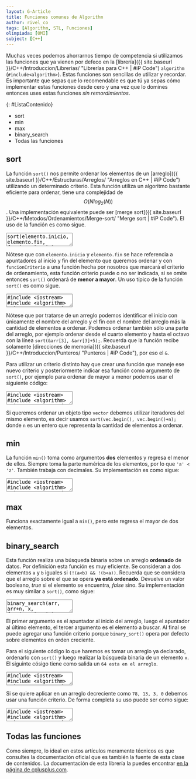 ```yaml
---
layout: G-Article
title: Funciones comunes de Algorithm
author: rivel_co
tags: [Algorithm, STL, Funciones]
olimpiada: [OMI]
subject: [C++]
---
```


Muchas veces podemos ahorrarnos tiempo de competencia si utilizamos las funciones que ya vienen por defeco en la [librería]({{ site.baseurl }}/C++/Introduccion/Librerias/ "Librerías para C++ &vert; #iP Code") `algorithm` (`#include<algorithm>`). Estas funciones son sencillas de utilizar y recordar. Es importante que sepas que lo recomendable es que tú ya sepas cómo implementar estas funciones desde cero y una vez que lo domines entonces uses estas funciones *sin remordimientos*.

{: #ListaContenido}
- sort
- min
- max
- binary_search
- Todas las funciones

## sort

La función `sort()` nos permite ordenar los elementos de un [arreglo]({{ site.baseurl }}/C++/Estructuras/Arreglos/ "Arreglos en C++ &vert; #iP Code") utilizando un determinado criterio. Esta función utiliza un algoritmo bastante eficiente para ordenar, tiene una complejidad de $$O(N log_2(N))$$. Una implementación equivalente puede ser [merge sort]({{ site.baseurl }}/C++/Metodos/Ordenamientos/Merge-sort/ "Merge sort &vert; #iP Code"). El uso de la función es como sigue.

<textarea class="cpp">
sort(elemento.inicio, elemento.fin, funcionCriterio);</textarea>

Nótese que con `elemento.inicio` y `elemento.fin` se hace referencia a apuntadores al inicio y fin del elemento que queremos ordenar y con `funcionCriterio` a una función hecha por nosotros que marcará el criterio de ordenamiento, esta función criterio puede o no ser indicada, si se omite entonces `sort()` ordenará de **menor a mayor**. Un uso típico de la función `sort()` es como sigue.

<textarea class="cpp">
#include &lt;iostream&gt;
#include &lt;algorithm&gt;
using namespace std;

int main(){
    int arr[] = {1, 5, 3, 0, 6, 7, 8, 4, 2, 9};
    
    sort(arr, arr+10);
    
    for (int i=0; i<10; i++){
        cout << arr[i] << endl;
    }
    
    return 0;
}</textarea>

Nótese que por tratarse de un arreglo podemos identificar el inicio con únicamente el nombre del arreglo y el fin con el nombre del arreglo más la cantidad de elementos a ordenar. Podemos ordenar también sólo una parte del arreglo, por ejemplo ordenar desde el cuarto elemento y hasta el octavo con la línea `sort(&arr[3], &arr[3]+5);`. Recuerda que la función recibe solamente [direcciones de memoria]({{ site.baseurl }}/C++/Introduccion/Punteros/ "Punteros &vert; #iP Code"), por eso el `&`.

Para utilizar un criterio distinto hay que crear una función que maneje ese nuevo criterio y posteriormente indicar esa función como argumento de `sort()`, por ejemplo para ordenar de mayor a menor podemos usar el siguiente código:

<textarea class="cpp">
#include &lt;iostream&gt;
#include &lt;algorithm&gt;
using namespace std;

bool mayorMenor(int a, int b){
    return a > b;
}

int main(){
    int arr[] = {1, 5, 3, 7, 6, 0, 8, 4, 2, 9};
    
    sort(arr, arr+10, mayorMenor);
    
    for (int i=0; i<10; i++){
        cout << arr[i] << endl;
    }
    
    return 0;
}</textarea>

Si queremos ordenar un objeto tipo `vector` debemos utilizar iteradores del mismo elemento, es decir usamos `sort(vec.begin(), vec.begin()+n);` donde `n` es un entero que representa la cantidad de elementos a ordenar.

## min

La función `min()` toma como argumentos **dos** elementos y regresa el menor de ellos. Siempre toma la parte numérica de los elementos, por lo que `'a' < 'z'`. También trabaja con decimales. Su implementación es como sigue:

<textarea class="cpp">
#include &lt;iostream&gt;
#include &lt;algorithm&gt;
using namespace std;

int main(){
    int a = 3, b = 10;
    
    cout << min(a, b); // Muestra 3
    
    return 0;
}</textarea>

## max

Funciona exactamente igual a `min()`, pero este regresa el mayor de dos elementos. 

## binary_search

Esta función realiza una búsqueda binaria sobre un arreglo **ordenado** de datos. Por definición esta función es muy eficiente. Se consideran a dos elementos `a` y `b` iguales si `(!(a<b) && !(b<a))`. Recuerda que se considera que el arreglo sobre el que se opera **ya está ordenado**. Devuelve un valor booleano, *true* si el elemento se encuentra, *false* sino. Su implementación es muy similar a `sort()`, como sigue:

<textarea class="cpp">
binary_search(arr, arr+n, x, funcionCriterio);</textarea>

El primer argumento es el apuntador al inicio del arreglo, luego el apuntador al último elemento, el tercer argumento es el elemento a buscar. Al final se puede agregar una función criterio porque `binary_sort()` opera por defecto sobre elementos en orden creciente.

Para el siguiente código lo que haremos es tomar un arreglo ya declarado, ordenarlo con `sort()` y luego realizar la búsqueda binaria de un elemento `x`. El siguinte cósigo tiene como salida un `64 esta en el arreglo`.

<textarea class="cpp">
#include &lt;iostream&gt;
#include &lt;algorithm&gt;
using namespace std;

int main(){
    int arr[] = {10, 21, 453, 64, 75, 123, 68, 32, 156, 35};
    int x; // Variable de consulta
    
    sort(arr, arr+10);
    x = 64;
    if (binary_search(arr, arr+10, x))
        cout << x << " esta en el arreglo";
    else 
        cout << x << " no esta en el arreglo";
    
    return 0;
}</textarea>

Si se quiere aplicar en un arreglo decreciente como `78, 13, 3, 0` debemos usar una función criterio. De forma completa su uso puede ser como sigue:

<textarea class="cpp">
#include &lt;iostream&gt;
#include &lt;algorithm&gt;
using namespace std;

bool funct(int a, int b){
    return a > b;
}

int main(){
    int arr[] = {10, 21, 453, 64, 75, 123, 68, 32, 156, 35};
    int x; // Variable de consulta
    
    sort(arr, arr+10, funct); // Ordenamos de forma decreciente
    x = 75;
    if (binary_search(arr, arr+10, x), funct)
        cout << x << " esta en el arreglo";
    else 
        cout << x << " no esta en el arreglo";

    
    return 0;
}</textarea>

## Todas las funciones

Como siempre, lo ideal en estos artículos meramente técnicos es que consultes la documentación oficial que es también la fuente de esta clase de contenidos. La documentación de esta librería la puedes encontrar [en la página de cplusplus.com](http://www.cplusplus.com/reference/algorithm/ "C++ Reference").